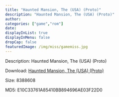 ```yaml
---
title: "Haunted Mansion, The (USA) (Proto)"
description: "Haunted Mansion, The (USA) (Proto)"
author: 
categories: ["game","rom"]
date: 
displayInList: true
displayInMenu: false
dropCap: false
featuredImage: /img/miss/gamemiss.jpg
---
```


Description: Haunted Mansion, The (USA) (Proto)

Download: <a style="text-decoration:underline;" href="https://mega.nz/#!WTZARAwK!zTynkKQNenF2JNF8dlf1ygJyiS1_2vVXrKVJxH0aydw" target = "_blank" rel = "nofollow" > Haunted Mansion, The (USA) (Proto)</a>

Size: 8388608

MD5: E10C33761A85410BB894696AE03F22D0

